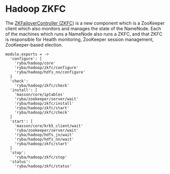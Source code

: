 
# Hadoop ZKFC

The [ZKFailoverController (ZKFC)](https://hadoop.apache.org/docs/r2.3.0/hadoop-yarn/hadoop-yarn-site/HDFSHighAvailabilityWithQJM.html) is a new component which is a ZooKeeper client which also monitors and manages the state of the NameNode.
 Each of the machines which runs a NameNode also runs a ZKFC, and that ZKFC is responsible for Health monitoring, ZooKeeper session management, ZooKeeper-based election.


    module.exports = ->
      'configure': [
        'ryba/hadoop/core'
        'ryba/hadoop/zkfc/configure'
        'ryba/hadoop/hdfs_nn/configure'
      ]
      'check':
        'ryba/hadoop/zkfc/check'
      'install': [
        'masson/core/iptables'
        'ryba/zookeeper/server/wait'
        'ryba/hadoop/zkfc/install'
        'ryba/hadoop/zkfc/start'
        'ryba/hadoop/zkfc/check'
      ]
      'start': [
        'masson/core/krb5_client/wait'
        'ryba/zookeeper/server/wait'
        'ryba/hadoop/hdfs_jn/wait'
        'ryba/hadoop/hdfs_nn/wait'
        'ryba/hadoop/zkfc/start'
      ]
      'stop':
        'ryba/hadoop/zkfc/stop'
      'status':
        'ryba/hadoop/zkfc/status'

